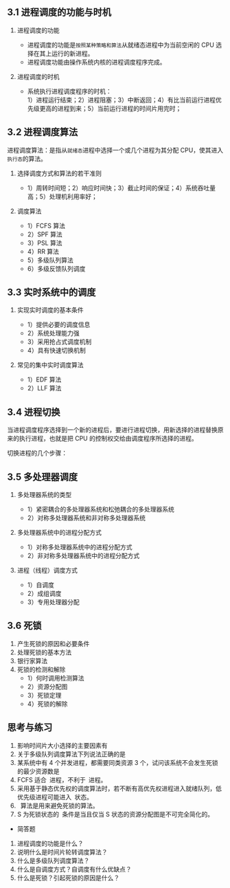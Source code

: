 ## 3.1 进程调度的功能与时机

1. 进程调度的功能

   - 进程调度的功能是`按照某种策略和算法`从就绪态进程中为当前空闲的 CPU 选择在其上运行的新进程。
   - 进程调度功能由操作系统内核的进程调度程序完成。

2. 进程调度的时机

   - 系统执行进程调度程序的时机：  
     1）进程运行结束；2）进程阻塞；3）中断返回；4）有比当前运行进程优先级更高的进程到来；5）当前运行进程的时间片用完时；

## 3.2 进程调度算法

进程调度算法：是指从`就绪态`进程中选择一个或几个进程为其分配 CPU，使其进入`执行态`的算法。

1. 选择调度方式和算法的若干准则

   - 1）周转时间短；2）响应时间快；3）截止时间的保证；4）系统吞吐量高；5）处理机利用率好；

2. 调度算法
   - 1）FCFS 算法
   - 2）SPF 算法
   - 3）PSL 算法
   - 4）RR 算法
   - 5）多级队列算法
   - 6）多级反馈队列调度

## 3.3 实时系统中的调度

1. 实现实时调度的基本条件

   - 1）提供必要的调度信息
   - 2）系统处理能力强
   - 3）采用抢占式调度机制
   - 4）具有快速切换机制

2. 常见的集中实时调度算法

   - 1）EDF 算法
   - 2）LLF 算法

## 3.4 进程切换

当进程调度程序选择到一个新的进程后，要进行进程切换，用新选择的进程替换原来的执行进程，也就是把 CPU 的控制权交给由调度程序所选择的进程。

切换进程的几个步骤：

## 3.5 多处理器调度

1. 多处理器系统的类型

   - 1）紧密耦合的多处理器系统和松弛耦合的多处理器系统
   - 2）对称多处理器系统和非对称多处理器系统

2. 多处理器系统中的进程分配方式

   - 1）对称多处理器系统中的进程分配方式
   - 2）非对称多处理器系统中的进程分配方式

3. 进程（线程）调度方式

   - 1）自调度
   - 2）成组调度
   - 3）专用处理器分配

## 3.6 死锁

1. 产生死锁的原因和必要条件
2. 处理死锁的基本方法
3. 银行家算法
4. 死锁的检测和解除
   - 1）何时调用检测算法
   - 2）资源分配图
   - 3）死锁定理
   - 4）死锁的解除

## 思考与练习

1. 影响时间片大小选择的主要因素有` `
2. 关于多级队列调度算法下列说法正确的是` `
3. 某系统中有 4 个并发进程，都需要同类资源 3 个，试问该系统不会发生死锁的最少资源数是` `
4. FCFS 适合` `进程，不利于` `进程。
5. 采用基于静态优先权的调度算法时，若不断有高优先权进程进入就绪队列，低优先级进程可能进入` `状态。
6. ` `算法是用来避免死锁的算法。
7. S 为死锁状态的` `条件是当且仅当 S 状态的资源分配图是不可完全简化的。

- 简答题

1. 进程调度的功能是什么？
2. 说明什么是时间片轮转调度算法？
3. 什么是多级队列调度算法？
4. 什么是自调度方式？自调度有什么优缺点？
5. 什么是死锁？引起死锁的原因是什么？

